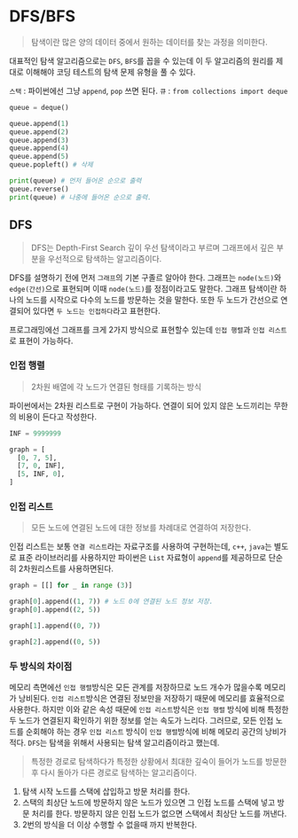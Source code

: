 # DFS/BFS

> 탐색이란 많은 양의 데이터 중에서 원하는 데이터를 찾는 과정을 의미한다.

대표적인 탐색 알고리즘으로는 `DFS`, `BFS`를 꼽을 수 있는데 이 두 알고리즘의 원리를 제대로 이해해야 코딩 테스트의 탐색 문제 유형을 풀 수 있다.

`스택` : 파이썬에선 그냥 `append`, `pop` 쓰면 된다.
`큐` : `from collections import deque`

```python
queue = deque()

queue.append(1)
queue.append(2)
queue.append(3)
queue.append(4)
queue.append(5)
queue.popleft() # 삭제

print(queue) # 먼저 들어온 순으로 출력
queue.reverse()
print(queue) # 나중에 들어온 순으로 출력.
```

## DFS

> DFS는 Depth-First Search 깊이 우선 탐색이라고 부르며 그래프에서 깊은 부분을 우선적으로 탐색하는 알고리즘이다.

DFS를 설명하기 전에 먼저 `그래프`의 기본 구졸르 알아야 한다. 그래프는 `node(노드)`와 `edge(간선)`으로 표현되며 이때 `node(노드)`를 정점이라고도 말한다.
그래프 탐색이란 하나의 노드를 시작으로 다수의 노드를 방문하는 것을 말한다. 또한 두 노드가 간선으로 연결되어 있다면 `두 노드는 인접하다`라고 표현한다.

프로그래밍에선 그래프를 크게 2가지 방식으로 표현할수 있는데 `인접 행렬`과 `인접 리스트`로 표현이 가능하다.

### 인접 행렬

> 2차원 배열에 각 노드가 연결된 형태를 기록하는 방식 

파이썬에서는 2차원 리스트로 구현이 가능하다. 연결이 되어 있지 않은 노드끼리는 무한의 비용이 든다고 작성한다.

```python
INF = 9999999

graph = [
  [0, 7, 5],
  [7, 0, INF],
  [5, INF, 0],
]
```

### 인접 리스트

> 모든 노드에 연결된 노드에 대한 정보를 차례대로 연결하여 저장한다.

인접 리스트는 보통 `연결 리스트`라는 자료구조를 사용하여 구현하는데, `c++`, `java`는 별도로 표준 라이브러리를 사용하지만
파이썬은 `List` 자료형이 `append`를 제공하므로 단순히 2차원리스트를 사용하면된다.

```python
graph = [[] for _ in range (3)] 

graph[0].append((1, 7)) # 노드 0에 연결된 노드 정보 저장.
graph[0].append((2, 5))

graph[1].append((0, 7))

graph[2].append((0, 5))
```

### 두 방식의 차이점

메모리 측면에선 `인접 행렬`방식은 모든 관계를 저장하므로 노드 개수가 많을수록 메모리가 낭비된다.
`인접 리스트`방식은 연결된 정보만을 저장하기 때문에 메모리를 효율적으로 사용한다. 하지만 이와 같은 속성 때문에 `인접 리스트`방식은 `인접 행렬` 방식에 비해 특정한 두 노드가 연결된지 확인하기 위한 정보를 얻는 속도가 느리다.
그러므로, 모든 인접 노드를 순회해야 하는 경우 `인접 리스트` 방식이 `인접 행렬`방식에 비해 메모리 공간의 낭비가 적다. `DFS`는 탐색을 위해서 사용되는 탐색 알고리즘이라고 했는데.
> 특정한 경로로 탐색하다가 특정한 상황에서 최대한 깊숙이 들어가 노드를 방문한후 다시 돌아가 다른 경로로 탐색하는 알고리즘이다.

1. 탐색 시작 노드를 스택에 삽입하고 방문 처리를 한다.
2. 스택의 최상단 노드에 방문하지 않은 노드가 있으면 그 인접 노드를 스택에 넣고 방문 처리를 한다. 방문하지 않은 인접 노드가 없으면 스택에서 최상단 노드를 꺼낸다.
3. 2번의 방식을 더 이상 수행할 수 없을때 까지 반복한다.